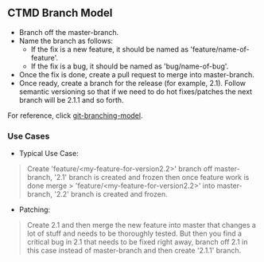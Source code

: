 ## CTMD Branch Model

* Branch off the master-branch.
* Name the branch as follows:
	* If the fix is a new feature, it should be named as 'feature/name-of-feature'.
	* If the fix is a bug, it should be named as 'bug/name-of-bug'.
* Once the fix is done, create a pull request to merge into master-branch.
* Once ready, create a branch for the release (for example, 2.1). Follow semantic versioning so that if we need to do hot fixes/patches the next branch will be 2.1.1 and so forth.

For reference, click [git-branching-model](https://nvie.com/posts/a-successful-git-branching-model/).

### Use Cases

* Typical Use Case:

> Create 'feature/<my-feature-for-version2.2>' branch off master-branch, '2.1' branch is created and frozen then once feature work is done merge                    > 'feature/<my-feature-for-version2.2>' into master-branch, '2.2' branch is created and frozen.

* Patching:

> Create 2.1 and then merge the new feature into master that changes a lot of stuff and needs to be thoroughly tested. But then you find a critical 
> bug in 2.1 that needs to be fixed right away, branch off 2.1 in this case instead of master-branch and then create '2.1.1' branch.
